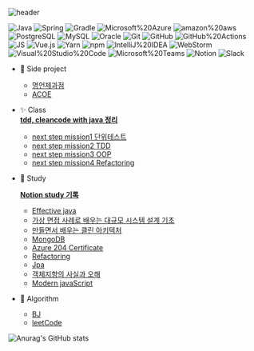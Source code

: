 ![header](https://capsule-render.vercel.app/api?type=waving&color=timeGradient&height=200&section=header&text=Hyez👋&fontSize=50&animation=twinkling)

![Java](https://img.shields.io/badge/Java-007396.svg?&style=for-the-badge&logo=Java&logoColor=white)
![Spring](https://img.shields.io/badge/Spring-6DB33F.svg?&style=for-the-badge&logo=Spring&logoColor=white)
![Gradle](https://img.shields.io/badge/Gradle-02303A.svg?&style=for-the-badge&logo=Gradle&logoColor=white)
![Microsoft%20Azure](https://img.shields.io/badge/Microsoft%20Azure-0078D4.svg?&style=for-the-badge&logo=Microsoft%20Azure&logoColor=white)
![amazon%20aws](https://img.shields.io/badge/amazon%20aws-232F3E.svg?&style=for-the-badge&logo=amazon%20aws&logoColor=white)
![PostgreSQL](https://img.shields.io/badge/PostgreSQL-4169E1.svg?&style=for-the-badge&logo=PostgreSQL&logoColor=white)
![MySQL](https://img.shields.io/badge/MySQL-4479A1.svg?&style=for-the-badge&logo=MySQL&logoColor=white)
![Oracle](https://img.shields.io/badge/Oracle-F80000.svg?&style=for-the-badge&logo=Oracle&logoColor=white)
![Git](https://img.shields.io/badge/Git-F05032.svg?&style=for-the-badge&logo=Git&logoColor=white)
![GitHub](https://img.shields.io/badge/GitHub-181717.svg?&style=for-the-badge&logo=GitHub&logoColor=white)
![GitHub%20Actions](https://img.shields.io/badge/GitHub%20Actions-2088FF.svg?&style=for-the-badge&logo=GitHub%20Actions&logoColor=white)
![JS](https://img.shields.io/badge/JavaScript-F7DF1E.svg?&style=for-the-badge&logo=JavaScript&logoColor=white)
![Vue.js](https://img.shields.io/badge/Vue.js-4FC08D.svg?&style=for-the-badge&logo=Vue.js&logoColor=white)
![Yarn](https://img.shields.io/badge/Yarn-2C8EBB.svg?&style=for-the-badge&logo=Yarn&logoColor=white)
![npm](https://img.shields.io/badge/npm-CB3837.svg?&style=for-the-badge&logo=npm&logoColor=white)
![IntelliJ%20IDEA](https://img.shields.io/badge/IntelliJ%20IDEA-400080.svg?&style=for-the-badge&logo=IntelliJ%20IDEA&logoColor=white)
![WebStorm](https://img.shields.io/badge/WebStorm-00BFFF.svg?&style=for-the-badge&logo=WebStorm&logoColor=white)
![Visual%20Studio%20Code](https://img.shields.io/badge/Visual%20Studio%20Code-007ACC.svg?&style=for-the-badge&logo=Visual%20Studio%20Code&logoColor=white)
![Microsoft%20Teams](https://img.shields.io/badge/Microsoft%20Teams-6264A7.svg?&style=for-the-badge&logo=Microsoft%20Teams&logoColor=white)
![Notion](https://img.shields.io/badge/Notion-000000.svg?&style=for-the-badge&logo=Notion&logoColor=white)
![Slack](https://img.shields.io/badge/Slack-4A154B.svg?&style=for-the-badge&logo=Slack&logoColor=white)
    
- 🌱 Side project
  - [명언제과점](https://github.com/DDD-Community/PINGPONG-SERVER)
  - [ACOE](https://github.com/14-team13/acoe-backend)
    
- ✨ Class  
  **[tdd, cleancode with java 정리](https://chartreuse-guava-e87.notion.site/TDD-with-Java-621eb908b1054042ad6be44d469b32c0)**
  - [next step mission1 단위테스트](https://github.com/Hyesooo/java-racingcar)
  - [next step mission2 TDD](https://github.com/Hyesooo/java-lotto)
  - [next step mission3 OOP](https://github.com/Hyesooo/java-ladder)
  - [next step mission4 Refactoring](https://github.com/Hyesooo/java-lms)
 
- 💬 Study

  **[Notion study 기록](https://chartreuse-guava-e87.notion.site/STUDY-cc081138410945b1b80399eb90a1a3ff)**
       
  - [Effective java](https://github.com/EffectiveJava-Spring-StudyGroup/presentation)
  - [가상 면접 사례로 배우는 대규모 시스템 설계 기초](https://chartreuse-guava-e87.notion.site/249bf543909340eab80a7945591ce554)
  - [만들면서 배우는 클린 아키텍처](https://chartreuse-guava-e87.notion.site/47df71df5eb4434b89260332a34213a2)
  - [MongoDB](https://chartreuse-guava-e87.notion.site/MongoDB-539d534b9bfc462699b7a58760430efa)
  - [Azure 204 Certificate](https://github.com/Hyesooo/azure_az204)
  - [Refactoring](https://github.com/read-with-us/refactoring)
  - [Jpa](https://github.com/Hyesooo/JPA)
  - [객체지향의 사실과 오해](https://github.com/Hyesooo/theEssenceOfObjectOrientation)
  - [Modern javaScript](https://github.com/Hyesooo/modernJS)


 
- 🤔 Algorithm
  - [BJ](https://github.com/Algo-sadang)
  - [leetCode](https://github.com/Hyesooo/LeetCode)



![Anurag's GitHub stats](https://github-readme-stats.vercel.app/api?username=hyesooo&show_icons=true&theme=radical)

<!--
**Hyesooo/Hyesooo** is a ✨ _special_ ✨ repository because its `README.md` (this file) appears on your GitHub profile.

Here are some ideas to get you started:

- 🔭 I’m currently working on ...
- 🌱 I’m currently learning ...
- 👯 I’m looking to collaborate on ...
- 🤔 I’m looking for help with ...
- 💬 Ask me about ...
- 📫 How to reach me: ...
- 😄 Pronouns: ...
- ⚡ Fun fact: ...
-->
